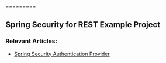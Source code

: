 =========

## Spring Security for REST Example Project


### Relevant Articles: 
- [Spring Security Authentication Provider](http://www.baeldung.com/spring-security-authentication-provider)
